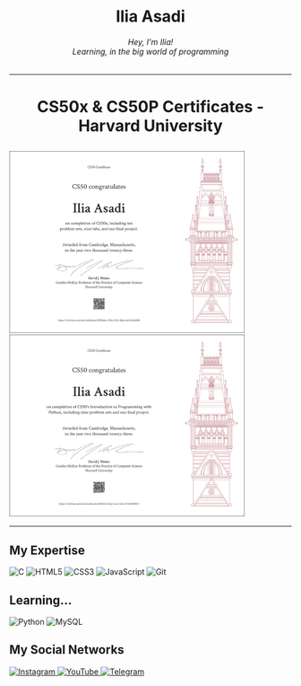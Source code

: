 
<h1 align="center">
  Ilia Asadi
</h1>

<h6 align="center">Hey, I'm Ilia!
<br>
Learning, in the big world of programming
</h4>

* * *

<h1>
<p align="center">
CS50x & CS50P Certificates - Harvard University
</p>
</h1>

<p>
<img src="CS50x.png" width="420">
<img src="CS50P.png" width="420">
</p>

* * *

## My Expertise

<p>
<img alt="C" src="https://img.shields.io/static/v1?style=for-the-badge&message=C&color=222222&logo=C&logoColor=A8B9CC&label=" />
<img alt="HTML5" src="https://img.shields.io/badge/html5-%23E34F26.svg?style=for-the-badge&logo=html5&logoColor=white" />
<img alt="CSS3" src="https://img.shields.io/badge/css3-%231572B6.svg?style=for-the-badge&logo=css3&logoColor=white" />
<img alt="JavaScript" src="https://img.shields.io/badge/javascript-%23323330.svg?style=for-the-badge&logo=javascript&logoColor=%23F7DF1E" />
<img alt="Git" src="https://img.shields.io/badge/git-%23F05033.svg?style=for-the-badge&logo=git&logoColor=white" />
</p>

## Learning...

<p>
<img alt="Python" src="https://img.shields.io/static/v1?style=for-the-badge&message=Python&color=3776AB&logo=Python&logoColor=FFFFFF&label=" />
<img alt="MySQL" src="https://img.shields.io/badge/mysql-%2300f.svg?style=for-the-badge&logo=mysql&logoColor=white" />
</p>

## My Social Networks

<p>
<a href="https://instagram.com/iliaasadiii">
    <img alt="Instagram" src="https://img.shields.io/badge/Instagram-%23E4405F.svg?style=for-the-badge&logo=Instagram&logoColor=white" />
</a>

<a href="https://www.youtube.com/@iliaasadiii">
    <img alt="YouTube" src="https://img.shields.io/badge/YouTube-%23FF0000.svg?style=for-the-badge&logo=YouTube&logoColor=white" />
</a>

<a href="https://t.me/iliaasadiii">
    <img alt="Telegram" src="https://img.shields.io/badge/Telegram-2CA5E0?style=for-the-badge&logo=telegram&logoColor=white" />
</a>
</p>
